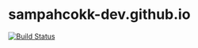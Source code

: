 # sampahcokk-dev.github.io
[![Build Status](https://dev.azure.com/sampahcok/Space%20Game%20-%20web%20-%20Workflow/_apis/build/status/mslearn-tailspin-spacegame-web?branchName=master)](https://dev.azure.com/sampahcok/Space%20Game%20-%20web%20-%20Workflow/_build/latest?definitionId=1&branchName=master)
